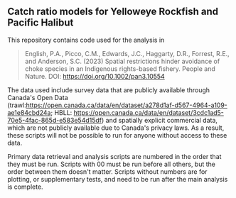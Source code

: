 ## Catch ratio models for Yelloweye Rockfish and Pacific Halibut

This repository contains code used for the analysis in

> English, P.A., Picco, C.M., Edwards, J.C., Haggarty, D.R., Forrest, R.E., and Anderson, S.C. (2023)
> Spatial restrictions hinder avoidance of choke species in an Indigenous rights-based fishery. 
> People and Nature. DOI: https://doi.org/10.1002/pan3.10554

The data used include survey data that are publicly available through Canada's Open Data 
(trawl:https://open.canada.ca/data/en/dataset/a278d1af-d567-4964-a109-ae1e84cbd24a; 
HBLL: https://open.canada.ca/data/en/dataset/3cdc1ad5-70e5-4fac-865d-e583e54d15df) and 
spatially explicit commercial data, which are not publicly available due to Canada's privacy laws. 
As a result, these scripts will not be possible to run for anyone without access to these data.

Primary data retrieval and analysis scripts are numbered in the order that they must be run. 
Scripts with 00 must be run before all others, but the order between them doesn't matter. 
Scripts without numbers are for plotting, or supplementary tests, and need to be run 
after the main analysis is complete.
